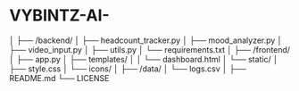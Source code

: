 # VYBINTZ-AI- 
│
├── /backend/
│   ├── headcount_tracker.py
│   ├── mood_analyzer.py
│   ├── video_input.py
│   ├── utils.py
│   └── requirements.txt
│
├── /frontend/
│   ├── app.py
│   ├── templates/
│   │   └── dashboard.html
│   └── static/
│       ├── style.css
│       └── icons/
│
├── /data/
│   └── logs.csv
│
├── README.md
└── LICENSE
